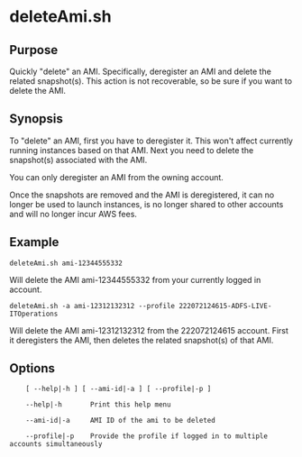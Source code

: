 # deleteAmi.sh

## Purpose

Quickly "delete" an AMI. Specifically, deregister an AMI and delete the related snapshot(s). This action is not recoverable, so be sure if you want to delete the AMI.

## Synopsis

To "delete" an AMI, first you have to deregister it. This won't affect currently running instances based on that AMI. Next you need to delete the snapshot(s) associated with the AMI. 

You can only deregister an AMI from the owning account.

Once the snapshots are removed and the AMI is deregistered, it can no longer be used to launch instances, is no longer shared to other accounts and will no longer incur AWS fees.

## Example

`deleteAmi.sh ami-12344555332`

Will delete the AMI ami-12344555332 from your currently logged in account. 

`deleteAmi.sh -a ami-12312132312 --profile 222072124615-ADFS-LIVE-ITOperations`

Will delete the AMI ami-12312132312 from the 222072124615 account. First it deregisters the AMI, then deletes the related snapshot(s) of that AMI. 

## Options

        [ --help|-h ] [ --ami-id|-a ] [ --profile|-p ]

        --help|-h       Print this help menu

        --ami-id|-a     AMI ID of the ami to be deleted

        --profile|-p    Provide the profile if logged in to multiple accounts simultaneously
